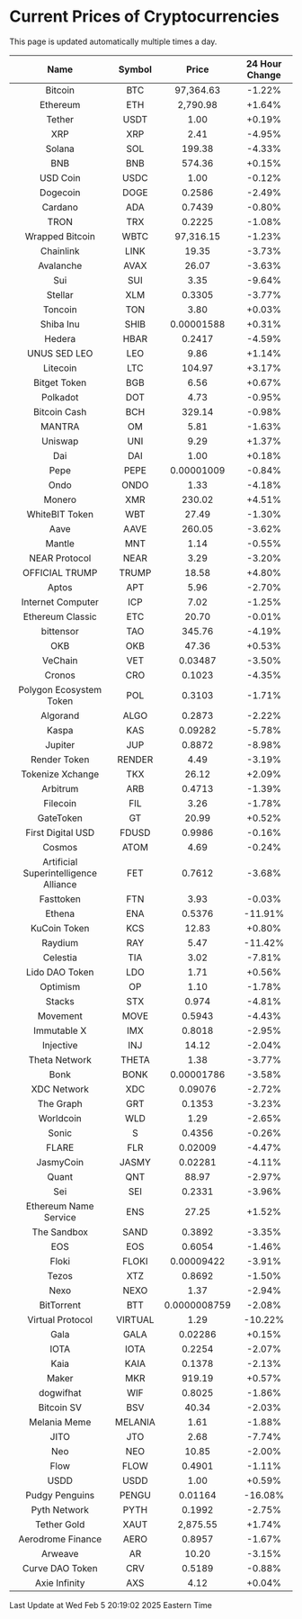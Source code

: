 # Current Prices of Cryptocurrencies
This page is updated automatically multiple times a day.

| Name | Symbol | Price | 24 Hour Change |
| :---: |:---:| :---: | :---: |
| Bitcoin | BTC | 97,364.63 | -1.22% |
| Ethereum | ETH | 2,790.98 | +1.64% |
| Tether | USDT | 1.00 | +0.19% |
| XRP | XRP | 2.41 | -4.95% |
| Solana | SOL | 199.38 | -4.33% |
| BNB | BNB | 574.36 | +0.15% |
| USD Coin | USDC | 1.00 | -0.12% |
| Dogecoin | DOGE | 0.2586 | -2.49% |
| Cardano | ADA | 0.7439 | -0.80% |
| TRON | TRX | 0.2225 | -1.08% |
| Wrapped Bitcoin | WBTC | 97,316.15 | -1.23% |
| Chainlink | LINK | 19.35 | -3.73% |
| Avalanche | AVAX | 26.07 | -3.63% |
| Sui | SUI | 3.35 | -9.64% |
| Stellar | XLM | 0.3305 | -3.77% |
| Toncoin | TON | 3.80 | +0.03% |
| Shiba Inu | SHIB | 0.00001588 | +0.31% |
| Hedera | HBAR | 0.2417 | -4.59% |
| UNUS SED LEO | LEO | 9.86 | +1.14% |
| Litecoin | LTC | 104.97 | +3.17% |
| Bitget Token | BGB | 6.56 | +0.67% |
| Polkadot | DOT | 4.73 | -0.95% |
| Bitcoin Cash | BCH | 329.14 | -0.98% |
| MANTRA | OM | 5.81 | -1.63% |
| Uniswap | UNI | 9.29 | +1.37% |
| Dai | DAI | 1.00 | +0.18% |
| Pepe | PEPE | 0.00001009 | -0.84% |
| Ondo | ONDO | 1.33 | -4.18% |
| Monero | XMR | 230.02 | +4.51% |
| WhiteBIT Token | WBT | 27.49 | -1.30% |
| Aave | AAVE | 260.05 | -3.62% |
| Mantle | MNT | 1.14 | -0.55% |
| NEAR Protocol | NEAR | 3.29 | -3.20% |
| OFFICIAL TRUMP | TRUMP | 18.58 | +4.80% |
| Aptos | APT | 5.96 | -2.70% |
| Internet Computer | ICP | 7.02 | -1.25% |
| Ethereum Classic | ETC | 20.70 | -0.01% |
| bittensor | TAO | 345.76 | -4.19% |
| OKB | OKB | 47.36 | +0.53% |
| VeChain | VET | 0.03487 | -3.50% |
| Cronos | CRO | 0.1023 | -4.35% |
| Polygon Ecosystem Token | POL | 0.3103 | -1.71% |
| Algorand | ALGO | 0.2873 | -2.22% |
| Kaspa | KAS | 0.09282 | -5.78% |
| Jupiter | JUP | 0.8872 | -8.98% |
| Render Token | RENDER | 4.49 | -3.19% |
| Tokenize Xchange | TKX | 26.12 | +2.09% |
| Arbitrum | ARB | 0.4713 | -1.39% |
| Filecoin | FIL | 3.26 | -1.78% |
| GateToken | GT | 20.99 | +0.52% |
| First Digital USD | FDUSD | 0.9986 | -0.16% |
| Cosmos | ATOM | 4.69 | -0.24% |
| Artificial Superintelligence Alliance | FET | 0.7612 | -3.68% |
| Fasttoken | FTN | 3.93 | -0.03% |
| Ethena | ENA | 0.5376 | -11.91% |
| KuCoin Token | KCS | 12.83 | +0.80% |
| Raydium | RAY | 5.47 | -11.42% |
| Celestia | TIA | 3.02 | -7.81% |
| Lido DAO Token | LDO | 1.71 | +0.56% |
| Optimism | OP | 1.10 | -1.78% |
| Stacks | STX | 0.974 | -4.81% |
| Movement | MOVE | 0.5943 | -4.43% |
| Immutable X | IMX | 0.8018 | -2.95% |
| Injective | INJ | 14.12 | -2.04% |
| Theta Network | THETA | 1.38 | -3.77% |
| Bonk | BONK | 0.00001786 | -3.58% |
| XDC Network | XDC | 0.09076 | -2.72% |
| The Graph | GRT | 0.1353 | -3.23% |
| Worldcoin | WLD | 1.29 | -2.65% |
| Sonic | S | 0.4356 | -0.26% |
| FLARE | FLR | 0.02009 | -4.47% |
| JasmyCoin | JASMY | 0.02281 | -4.11% |
| Quant | QNT | 88.97 | -2.97% |
| Sei | SEI | 0.2331 | -3.96% |
| Ethereum Name Service | ENS | 27.25 | +1.52% |
| The Sandbox | SAND | 0.3892 | -3.35% |
| EOS | EOS | 0.6054 | -1.46% |
| Floki | FLOKI | 0.00009422 | -3.91% |
| Tezos | XTZ | 0.8692 | -1.50% |
| Nexo | NEXO | 1.37 | -2.94% |
| BitTorrent | BTT | 0.0000008759 | -2.08% |
| Virtual Protocol | VIRTUAL | 1.29 | -10.22% |
| Gala | GALA | 0.02286 | +0.15% |
| IOTA | IOTA | 0.2254 | -2.07% |
| Kaia | KAIA | 0.1378 | -2.13% |
| Maker | MKR | 919.19 | +0.57% |
| dogwifhat | WIF | 0.8025 | -1.86% |
| Bitcoin SV | BSV | 40.34 | -2.03% |
| Melania Meme | MELANIA | 1.61 | -1.88% |
| JITO | JTO | 2.68 | -7.74% |
| Neo | NEO | 10.85 | -2.00% |
| Flow | FLOW | 0.4901 | -1.11% |
| USDD | USDD | 1.00 | +0.59% |
| Pudgy Penguins | PENGU | 0.01164 | -16.08% |
| Pyth Network | PYTH | 0.1992 | -2.75% |
| Tether Gold | XAUT | 2,875.55 | +1.74% |
| Aerodrome Finance | AERO | 0.8957 | -1.67% |
| Arweave | AR | 10.20 | -3.15% |
| Curve DAO Token | CRV | 0.5189 | -0.88% |
| Axie Infinity | AXS | 4.12 | +0.04% |

Last Update at Wed Feb  5 20:19:02 2025 Eastern Time